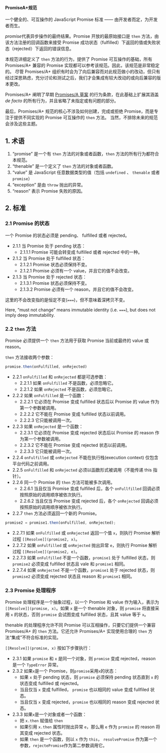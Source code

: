 #### PromiseA+规范

一个健全的、可互操作的 JavaScript Promise 标准 —— 由开发者而定，为开发者而生。

*promise*代表异步操作的最终结果。Promise 开放的最原始接口是 `then` 方法，由该方法注册的回调函数来接受 Promise 成功状态（fulfilled）下返回的值或失败状态（rejected）下返回的错误信息。

本规范详细定义了 `then` 方法的行为，提供了 Promise 可互操作的基础，所有 Promises/A+ 兼容的 Promise 实现都可以参考该规范。因此，该规范是非常稳定的。 尽管 Promises/A+ 组织有时会为了向后兼容而对此规范做小的改动，但只有经过深思熟虑，充分讨论和测试之后，我们才会集成有较大改动的或向后兼容的版本更改。

Promises/A+ 阐明了早期 [Promises/A 草案](http://wiki.commonjs.org/wiki/Promises/A) 的行为条款，在此基础上扩展其涵盖 *de facto* 的所有行为，并且省略了未指定或有问题的部分。

最后，Promises/A+ 规范的核心不涉及如何创建，完成或拒绝 Promise，而是专注于提供不同实现的 Promise 可互操作的 `then` 方法。 当然，不排除未来的规范会涉及这些主题。

## 1. 术语

1. “promise” 是一个有 `then` 方法的对象或者函数，`then` 方法的所有行为都符合本规范。
2. “thenable” 是一个定义了 `then` 方法的对象或者函数。
3. “value” 是 JavaScript 任意数据类型的值（包括 `undefined` 、 `thenable` 或者 `promise`）
4. “exception” 是由 `throw` 抛出的异常。
5. “reason” 表示 Promise 失败的原因。

## 2. 标准

### 2.1 Promise 的状态

一个 Promise 的状态必须是 pending、 fulfilled 或者 rejected。

- 2.1.1 当 Promise 处于 pending 状态：
  - 2.1.1.1 Promise 可能会转变成 fulfilled 或者 rejected 中的一种。
- 2.1.2 当 Promise 处于 fulfilled 状态：
  - 2.1.2.1 Promise 状态必须保持不变。
  - 2.1.2.1 Promise 必须有一个 value，并且它的值不会改变。
- 2.1.3 当 Promise 处于 rejected 状态：
  - 2.1.3.1 Promise 状态必须保持不变。
  - 2.1.3.2 Promise 必须有一个 reason，并且它的值不会改变。

这里的不会改变指的是恒定不变(`===`)，但不意味着深拷贝不变。

Here, “must not change” means immutable identity (i.e. `===`), but does not imply deep immutability.

### 2.2 `then` 方法

Promise 必须提供一个 `then` 方法用于获取 Promise 当前或最终的 value 或 reason。

`then` 方法接收两个参数：

```javascript
promise.then(onFulfilled, onRejected)
```

- 2.2.1 `onFulfilled` 和 `onRejected` 都是可选参数：
  - 2.2.1.1 如果 `onFulfilled` 不是函数，必须忽略它。
  - 2.2.1.2 如果 `onRejected` 不是函数，必须忽略它。
- 2.2.2 如果 `onFulfilled` 是一个函数：
  - 2.2.2.1 它必须在 Promise 变成 fulfilled 状态后以 Promise 的 value 作为第一个参数被调用。
  - 2.2.2.2 它不能在 Promise 变成 fulfilled 状态以前调用。
  - 2.2.2.3 它只能被调用一次。
- 2.2.3 如果 `onRejected` 是一个函数：
  - 2.2.3.1 它必须在 Promise 变成 rejected 状态后以 Promise 的 reason 作为第一个参数被调用。
  - 2.2.3.2 它不能在 Promise 变成 rejected 状态以前调用。
  - 2.2.3.3 它只能被调用一次。
- 2.2.4 `onFulfilled` 或 `onRejected` 不能在执行栈(execution context) 仅包含平台代码之前调用。
- 2.2.5 `onFulfilled` 和 `onRejected` 必须以函数形式被调用（不能传递 this 指针）。
- 2.2.6 同一个 Promise 的 `then` 方法可能被多次调用。
  - 2.2.6.1 当且仅当 Promise 变成 fulfilled 后，各个 `onFullfilled` 回调必须按照原始的调用顺序被依次执行。
  - 2.2.6.2 当且仅当 Promise 变成 rejected 后，各个 `onRejected` 回调必须按照原始的调用顺序被依次执行。
- 2.2.7 `then` 方法必须返回一个新的 Promise。

```javascript
promise2 = promise1.then(onFulfilled, onRejected);
```

- 2.2.7.1 如果 `onFulfilled` 或 `onRejected` 返回一个值 `x`，则执行 Promise 解析过程 `[[Resolve]](promise2, x)`。
- 2.2.7.2 如果 `onFulfilled` 或 `onRejected` 抛出异常 `e`，则执行 Promise 解析过程 `[[Resolve]](promise2, e)`。
- 2.2.7.3 如果 `onFulfilled` 不是一个函数，`promise1` 处于 fulfilled 状态，则 `promise2` 必须变成 fulfilled 状态且 vale 和 `promise1` 相同。
- 2.2.7.4 如果 `onRejected` 不是一个函数，`promise1` 处于 rejected 状态，则 `promise2` 必须变成 rejected 状态且 reason 和 `promise1` 相同。

### 2.3 Promise 处理程序

Promise 处理程序是一个抽象过程，以一个 Promise 和 value 作为输入，表示为 `[[Resolve]](promise, x)`。如果 `x` 是一个 thenable 对象，则 `promise` 将直接采用 `x` 的状态，否则 `promise` 会试图变成 fulfilled 状态，且其 value 等于 `x`。

thenable 的处理程序允许不同 Promise 可以互相操作，只要它们提供一个兼容 Promises/A+ 的 `then` 方法。它还允许 Promises/A+ 实现使用合理的 `then` 方法“集成”不符合标准的实现。

`[[Resolve]](promise, x)` 按如下步骤执行：

- 2.3.1 如果 `promise` 和 `x` 是同一个对象，则 `promise` 变成 rejected，reason 是一个 `TypeError` 异常。
- 2.3.2 如果`x`是一个 Promise，则`promise`采用`x`的状态：
  - 如果 `x` 处于 pending 状态，则 `promise` 必须保持 pending 状态直到 `x` 的状态变成 fulfilled 或 rejected。
  - 当且仅当 `x` 变成 fulfilled， `promise` 也以相同的 value 变成 fullfiled 状态。
  - 当且仅当 `x` 变成 rejected，`promise` 也以相同的 reason 变成 rejected 状态。
- 2.3.3 如果`x`是一个对象或者一个函数：
  - 把 `x.then` 赋值给 `then`
  - 如果引用 `x.then` 属性时抛出异常 `e`，那么用 `e` 作为 `promise` 的 reason 将其变成 rejected 状态。
  - 如果 `then` 是一个函数，则以 `x` 作为 `this`， `resolvePromise` 作为第一个参数，`rejectePromise`作为第二参数调用它。